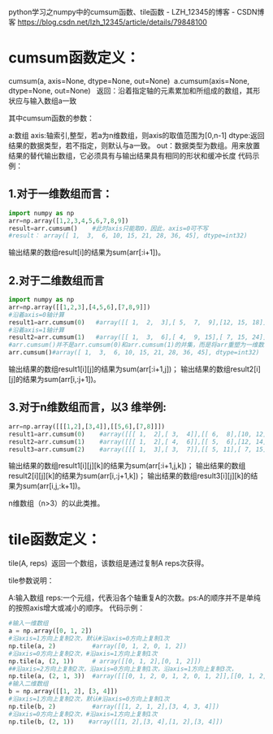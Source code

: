 python学习之numpy中的cumsum函数、tile函数 - LZH_12345的博客 - CSDN博客 https://blog.csdn.net/lzh_12345/article/details/79848100

# cumsum函数定义：

cumsum(a, axis=None, dtype=None, out=None)  
a.cumsum(axis=None, dtype=None, out=None)
  返回：沿着指定轴的元素累加和所组成的数组，其形状应与输入数组a一致

其中cumsum函数的参数：

a:数组
axis:轴索引,整型，若a为n维数组，则axis的取值范围为[0,n-1]
dtype:返回结果的数据类型，若不指定，则默认与a一致。
out：数据类型为数组。用来放置结果的替代输出数组，它必须具有与输出结果具有相同的形状和缓冲长度
代码示例：

## 1.对于一维数组而言：
```py
import numpy as np
arr=np.array([1,2,3,4,5,6,7,8,9])
result=arr.cumsum()    #此时axis只能取0，因此，axis=0可不写
#result： array([ 1,  3,  6, 10, 15, 21, 28, 36, 45], dtype=int32)
```
输出结果的数组result[i]的结果为sum(arr[:i+1])。

## 2.对于二维数组而言
```py
import numpy as np
arr=np.array([[1,2,3],[4,5,6],[7,8,9]])
#沿着axis=0轴计算
result1=arr.cumsum(0)   #array([[ 1,  2,  3],[ 5,  7,  9],[12, 15, 18]], dtype=int32)
#沿着axis=1轴计算
result2=arr.cumsum(1)   #array([[ 1,  3,  6],[ 4,  9, 15],[ 7, 15, 24]], dtype=int32)
#arr.cumsum()并不是arr.cumsum(0)和arr.cumsum(1)的并集，而是将arr重塑为一维数组后的，再计算cumsum()的结果
arr.cumsum()#array([ 1,  3,  6, 10, 15, 21, 28, 36, 45], dtype=int32)
```
输出结果的数组result1[i][j]的结果为sum(arr[:i+1,j])；
输出结果的数组result2[i][j]的结果为sum(arr[i,:j+1])。

## 3.对于n维数组而言，以3 维举例:
```py
arr=np.array([[[1,2],[3,4]],[[5,6],[7,8]]])
result1=arr.cumsum(0)    #array([[[ 1,  2],[ 3,  4]],[[ 6,  8],[10, 12]]], dtype=int32)
result2=arr.cumsum(1)    #array([[[ 1,  2],[ 4,  6]],[[ 5,  6],[12, 14]]], dtype=int32)
result3=arr.cumsum(2)    #array([[[ 1,  3],[ 3,  7]],[[ 5, 11],[ 7, 15]]], dtype=int32)
```
输出结果的数组result1[i][j][k]的结果为sum(arr[:i+1,j,k])；
输出结果的数组result2[i][j][k]的结果为sum(arr[i,:j+1,k])；
输出结果的数组result3[i][j][k]的结果为sum(arr[i,j,:k+1])。

n维数组（n>3）的以此类推。

# tile函数定义：

tile(A, reps) 
返回一个数组，该数组是通过复制A reps次获得。

tile参数说明：

A:输入数组
reps:一个元组，代表沿各个轴重复A的次数。ps:A的顺序并不是单纯的按照axis增大或减小的顺序。
代码示例：
```py
#输入一维数组  
a = np.array([0, 1, 2])
#沿axis=1方向上复制2次，默认#沿axis=0方向上复制1次
np.tile(a, 2)          #array([0, 1, 2, 0, 1, 2])
#沿axis=0方向上复制2次，#沿axis=1方向上复制1次
np.tile(a, (2, 1))     # array([[0, 1, 2],[0, 1, 2]])
##沿axis=2方向上复制2次，沿axis=0方向上复制1次，沿axis=1方向上复制3次，
np.tile(a, (2, 1, 3))  #array([[[0, 1, 2, 0, 1, 2, 0, 1, 2]],[[0, 1, 2, 0, 1, 2, 0, 1, 2]]])
#输入二维数组
b = np.array([[1, 2], [3, 4]])
#沿axis=1方向上复制2次，默认#沿axis=0方向上复制1次
np.tile(b, 2)          #array([[1, 2, 1, 2],[3, 4, 3, 4]])
#沿axis=0方向上复制2次，#沿axis=1方向上复制1次
np.tile(b, (2, 1))    #array([[1, 2],[3, 4],[1, 2],[3, 4]])
```